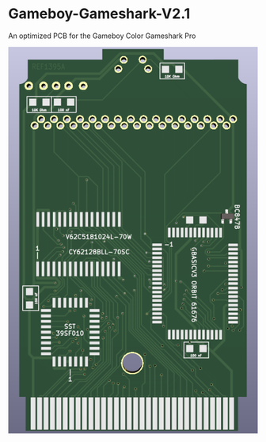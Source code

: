 # Gameboy-Gameshark-V2.1
An optimized PCB for the Gameboy Color Gameshark Pro

![image](https://github.com/Modman/Gameboy-Color-Gameshark-Pro-REF1395A/blob/main/GBC%20GS.png)
